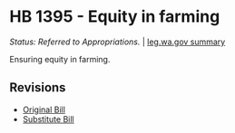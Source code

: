 # HB 1395 - Equity in farming
*Status: Referred to Appropriations.* | [leg.wa.gov summary](https://app.leg.wa.gov/billsummary?BillNumber=1395&Year=2021)

Ensuring equity in farming.

## Revisions
* [Original Bill](1/)
* [Substitute Bill](S/)